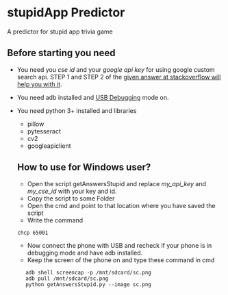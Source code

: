 # stupidApp Predictor
A predictor for stupid app trivia game

## Before starting you need
* You need you *cse id* and your *google api key* for using google custom search api.
STEP 1 and STEP 2 of the [given answer at stackoverflow will help you with it](https://stackoverflow.com/questions/37083058/programmatically-searching-google-in-python-using-custom-search).

* You need adb installed  and [USB Debugging](http://www.kingoapp.com/root-tutorials/how-to-enable-usb-debugging-mode-on-android.htm) mode on.

* You need python 3+ installed and libraries
  * pillow
  * pytesseract
  * cv2
  * googleapiclient
  
  
  ## How to use for Windows user?
  
  * Open the script getAnswersStupid and replace *my_api_key* and *my_cse_id* with your key and id.
  * Copy the script to some Folder
  * Open the cmd and point to that location where you have saved the script
  * Write the command 
  ```
  chcp 65001
  ```
  * Now connect the phone with USB and recheck if your phone is in debugging mode and have adb installed.
  * Keep the screen of the phone on and type these command in cmd
```
      adb shell screencap -p /mnt/sdcard/sc.png
      adb pull /mnt/sdcard/sc.png
      python getAnswersStupid.py --image sc.png
```
    
